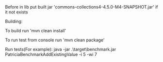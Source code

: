 Before
in lib put built jar 'commons-collections4-4.5.0-M4-SNAPSHOT.jar' if it not exists

Building:

To build run 
'mvn clean install'

To run test from console run
'mvn clean package'

Run tests(For example):
java -jar .\target\benchmark.jar PatriciaBenchmarkAddExistingValue -i 5 -wi 7
